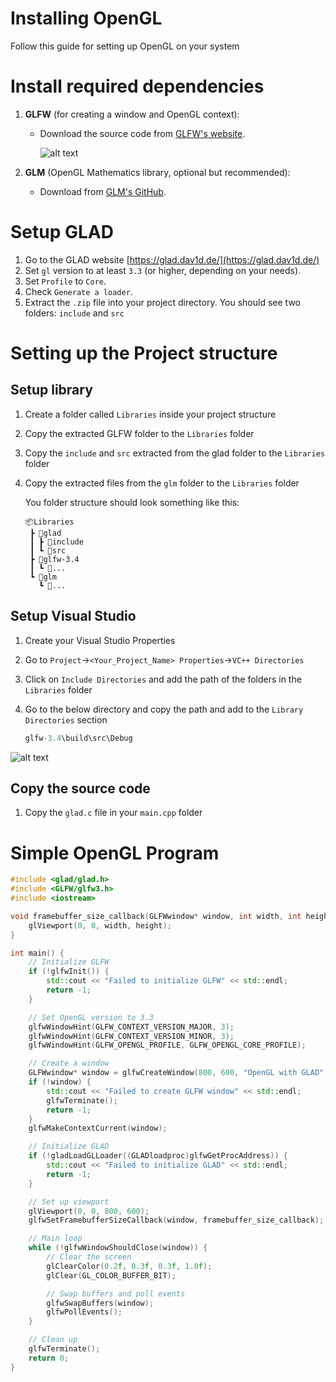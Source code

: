 # Installing OpenGL

Follow this guide for setting up OpenGL on your system

# Install required dependencies

1. **GLFW** (for creating a window and OpenGL context):
    - Download the source code from [GLFW's website](https://www.glfw.org/download.html).
  
        ![alt text](https://github.com/[abraham-vijai]/[Setting-Up-OpenGL]/blob/[main]/glfw.png?raw=true)
        
2. **GLM** (OpenGL Mathematics library, optional but recommended):
    - Download from [GLM's GitHub](https://github.com/g-truc/glm).

# Setup GLAD

1. Go to the GLAD website [https://glad.dav1d.de/](https://glad.dav1d.de/)
2. Set `gl` version to at least `3.3` (or higher, depending on your needs).
3. Set `Profile` to `Core`.
4. Check `Generate a loader`.
5. Extract the `.zip` file into your project directory. You should see two folders: `include` and `src`

# Setting up the Project structure

## Setup library

1. Create a folder called `Libraries` inside your project structure
2. Copy the extracted GLFW folder to the `Libraries` folder
3. Copy the `include` and `src` extracted from the glad folder to the `Libraries`  folder
4. Copy the extracted files from the `glm` folder to the `Libraries`  folder
    
    You folder structure should look something like this:
    
    ```
    📦Libraries
     ┣ 📂glad
     ┃ ┣ 📂include
     ┃ ┗ 📂src
     ┣ 📂glfw-3.4
     ┃ ┗ 📂...
     ┗ 📂glm
       ┗ 📂... 
    ```
    

## Setup Visual Studio

1. Create your Visual Studio Properties
2. Go to `Project`->`<Your_Project_Name> Properties`->`VC++ Directories`
3. Click on `Include Directories` and add the path of the folders in the `Libraries` folder
4. Go to the below directory and copy the path and add to the `Library Directories` section
    
    ```cpp
    glfw-3.4\build\src\Debug
    ```
    

![alt text](https://github.com/[abraham-vijai]/[Setting-Up-OpenGL]/blob/[main]/properties.png?raw=true)

## Copy the source code

1. Copy the `glad.c` file in your `main.cpp` folder

# **Simple OpenGL Program**

```cpp
#include <glad/glad.h>
#include <GLFW/glfw3.h>
#include <iostream>

void framebuffer_size_callback(GLFWwindow* window, int width, int height) {
    glViewport(0, 0, width, height);
}

int main() {
    // Initialize GLFW
    if (!glfwInit()) {
        std::cout << "Failed to initialize GLFW" << std::endl;
        return -1;
    }

    // Set OpenGL version to 3.3
    glfwWindowHint(GLFW_CONTEXT_VERSION_MAJOR, 3);
    glfwWindowHint(GLFW_CONTEXT_VERSION_MINOR, 3);
    glfwWindowHint(GLFW_OPENGL_PROFILE, GLFW_OPENGL_CORE_PROFILE);

    // Create a window
    GLFWwindow* window = glfwCreateWindow(800, 600, "OpenGL with GLAD", NULL, NULL);
    if (!window) {
        std::cout << "Failed to create GLFW window" << std::endl;
        glfwTerminate();
        return -1;
    }
    glfwMakeContextCurrent(window);

    // Initialize GLAD
    if (!gladLoadGLLoader((GLADloadproc)glfwGetProcAddress)) {
        std::cout << "Failed to initialize GLAD" << std::endl;
        return -1;
    }

    // Set up viewport
    glViewport(0, 0, 800, 600);
    glfwSetFramebufferSizeCallback(window, framebuffer_size_callback);

    // Main loop
    while (!glfwWindowShouldClose(window)) {
        // Clear the screen
        glClearColor(0.2f, 0.3f, 0.3f, 1.0f);
        glClear(GL_COLOR_BUFFER_BIT);

        // Swap buffers and poll events
        glfwSwapBuffers(window);
        glfwPollEvents();
    }

    // Clean up
    glfwTerminate();
    return 0;
}
```
